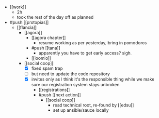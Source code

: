 - [[work]]
  - 2h
  - took the rest of the day off as planned
- #push [[protopias]]
  - [[flancia]]
    - [[agora]]
      - [[agora chapter]]
        - resume working as per yesterday, bring in pomodoros
      - #push [[tana]]
        - apparently you have to get early access? sigh.
      - [[loomio]]
    - [[social coop]]
      - [x] fixed spam trap 
      - [ ] but need to update the code repository
      - [x] invites only as I think it's the responsible thing while we make sure our registration system stays unbroken
        - [[registrations]]
        - #push [[next action]]
          - [[social coop]]
            - read technical root, re-found by [[edsu]]
            - set up ansible/sauce locally
